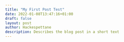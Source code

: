 ```yaml
---
title: "My First Post Test"
date: 2022-01-08T13:47:16+01:00
draft: false
layout: post
author: Hackespettane
description: Describes the blog post in a short text
---
```





